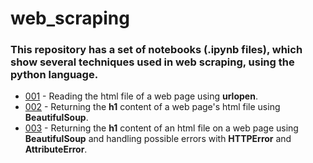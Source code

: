 # web_scraping
### This repository has a set of notebooks (.ipynb files), which show several techniques used in web scraping, using the python language.
* [001](https://github.com/jeversonluis/web_scraping/blob/main/001.ipynb) - Reading the html file of a web page using **urlopen**.
* [002](https://github.com/jeversonluis/web_scraping/blob/main/002.ipynb) - Returning the **h1** content of a web page's html file using **BeautifulSoup**.
* [003](https://github.com/jeversonluis/web_scraping/blob/main/003.ipynb) - Returning the **h1** content of an html file on a web page using **BeautifulSoup** and handling possible errors with **HTTPError** and **AttributeError**.
